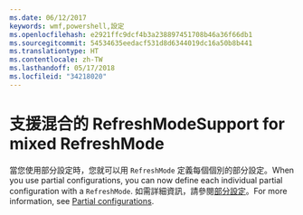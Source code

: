 ```yaml
---
ms.date: 06/12/2017
keywords: wmf,powershell,設定
ms.openlocfilehash: e2921ffc9dcf4b3a238897451708b46a36f66db1
ms.sourcegitcommit: 54534635eedacf531d8d6344019dc16a50b8b441
ms.translationtype: HT
ms.contentlocale: zh-TW
ms.lasthandoff: 05/17/2018
ms.locfileid: "34218020"
---
```

# <a name="support-for-mixed-refreshmode"></a><span data-ttu-id="a507c-102">支援混合的 RefreshMode</span><span class="sxs-lookup"><span data-stu-id="a507c-102">Support for mixed RefreshMode</span></span>

<span data-ttu-id="a507c-103">當您使用部分設定時，您就可以用 `RefreshMode` 定義每個個別的部分設定。</span><span class="sxs-lookup"><span data-stu-id="a507c-103">When you use partial configurations, you can now define each individual partial configuration with a `RefreshMode`.</span></span>
<span data-ttu-id="a507c-104">如需詳細資訊，請參閱[部分設定](https://msdn.microsoft.com/powershell/dsc/partialconfigs)。</span><span class="sxs-lookup"><span data-stu-id="a507c-104">For more information, see [Partial configurations](https://msdn.microsoft.com/powershell/dsc/partialconfigs).</span></span>
